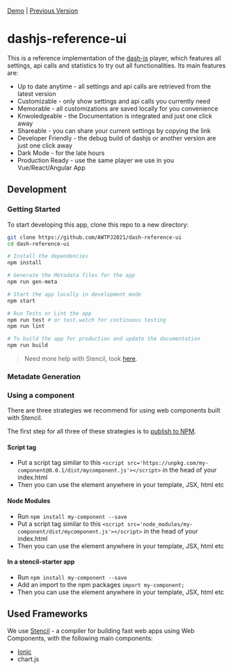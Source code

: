 [Demo](https://awtpj.z16.web.core.windows.net/) | [Previous Version](https://reference.dashif.org/dash.js/v3.1.3/samples/dash-if-reference-player/index.html)
# dashjs-reference-ui

This is a reference implementation of the [dash-js](https://github.com/Dash-Industry-Forum/dash.js/wiki) player, which features all settings, api calls and statistics to try out all functionalities. Its main features are: 

- Up to date anytime - all settings and api calls are retrieved from the latest version
- Customizable - only show settings and api calls you currently need
- Memorable - all customizations are saved locally for you convenience
- Knwoledgeable - the Documentation is integrated and just one click away
- Shareable - you can share your current settings by copying the link
- Developer Friendly - the debug build of dashjs or another version are just one click away
- Dark Mode - for the late hours
- Production Ready - use the same player we use in you Vue/React/Angular App


## Development
### Getting Started

To start developing this app, clone this repo to a new directory:

```bash
git clone https://github.com/AWTPJ2021/dash-reference-ui
cd dash-reference-ui

# Install the dependencies
npm install

# Generate the Metadata files for the app
npm run gen-meta

# Start the app locally in development mode
npm start

# Run Tests or Lint the app
npm run test # or test.watch for continuous testing
npm run lint

# To build the app for production and update the documentation
npm run build

```
> Need more help with Stencil, look [here](https://stenciljs.com/docs).

### Metadate Generation


### Using a component

There are three strategies we recommend for using web components built with Stencil.

The first step for all three of these strategies is to [publish to NPM](https://docs.npmjs.com/getting-started/publishing-npm-packages).

#### Script tag

- Put a script tag similar to this `<script src='https://unpkg.com/my-component@0.0.1/dist/mycomponent.js'></script>` in the head of your index.html
- Then you can use the element anywhere in your template, JSX, html etc

#### Node Modules

- Run `npm install my-component --save`
- Put a script tag similar to this `<script src='node_modules/my-component/dist/mycomponent.js'></script>` in the head of your index.html
- Then you can use the element anywhere in your template, JSX, html etc

#### In a stencil-starter app

- Run `npm install my-component --save`
- Add an import to the npm packages `import my-component;`
- Then you can use the element anywhere in your template, JSX, html etc


## Used Frameworks
We use [Stencil](https://stenciljs.com/docs) - a compiler for building fast web apps using Web Components, with the following main components:
 - [Ionic](https://ionicframework.com/docs/api/)
 - chart.js
